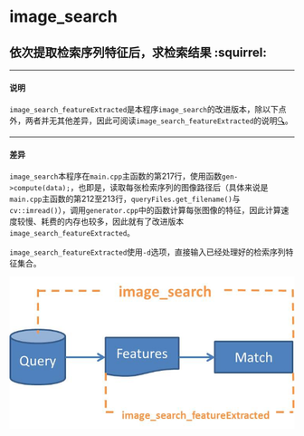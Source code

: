 # image_search
## 依次提取检索序列特征后，求检索结果 :squirrel:
----------------

#### **说明**

``image_search_featureExtracted``是本程序``image_search``的改进版本，除以下点外，两者并无其他差异，因此可阅读``image_search_featureExtracted``的说明[:mag:](https://github.com/jjkislele/imdb_framework_msvs/tree/master/imdb/image_search_featureExtracted#image_search_featureextracted)。

----

#### **差异**

``image_search``本程序在``main.cpp``主函数的第217行，使用函数``gen->compute(data);``，也即是，读取每张检索序列的图像路径后（具体来说是``main.cpp``主函数的第212至213行，``queryFiles.get_filename()``与``cv::imread()``），调用``generator.cpp``中的函数计算每张图像的特征，因此计算速度较慢、耗费的内存也较多，因此就有了改进版本``image_search_featureExtracted``。

``image_search_featureExtracted``使用``-d``选项，直接输入已经处理好的检索序列特征集合。

![流程图](../../resource/rmd_image_search2.jpg)